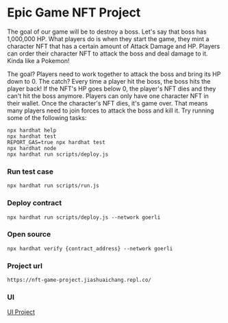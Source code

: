 # Epic Game NFT Project

The goal of our game will be to destroy a boss. Let's say that boss has 1,000,000 HP. What players do is when they start the game, they mint a character NFT that has a certain amount of Attack Damage and HP. Players can order their character NFT to attack the boss and deal damage to it. Kinda like a Pokemon!

The goal? Players need to work together to attack the boss and bring its HP down to 0. The catch? Every time a player hit the boss, the boss hits the player back! If the NFT's HP goes below 0, the player's NFT dies and they can't hit the boss anymore. Players can only have one character NFT in their wallet. Once the character's NFT dies, it's game over. That means many players need to join forces to attack the boss and kill it.
Try running some of the following tasks:

```shell
npx hardhat help
npx hardhat test
REPORT_GAS=true npx hardhat test
npx hardhat node
npx hardhat run scripts/deploy.js
```

### Run test case
```shell
npx hardhat run scripts/run.js
```

### Deploy contract
```shell
npx hardhat run scripts/deploy.js --network goerli
```

### Open source
```shell
npx hardhat verify {contract_address} --network goerli
```

### Project url
```
https://nft-game-project.jiashuaichang.repl.co/
```

### UI
[UI Project](https://github.com/changjiashuai/nft-game-project)
